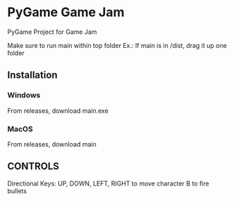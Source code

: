 # PyGame Game Jam

PyGame Project for Game Jam

Make sure to run main within top folder
Ex.: If main is in /dist, drag it up one folder

## Installation
### Windows
From releases, download main.exe

### MacOS
From releases, download main

## CONTROLS

Directional Keys: UP, DOWN, LEFT, RIGHT to move character
B to fire bullets
